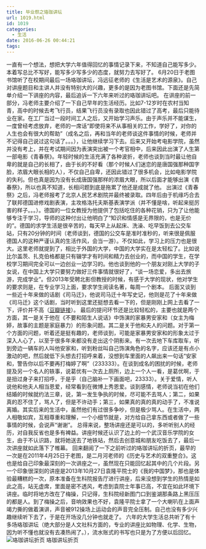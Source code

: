 ```yaml
---
title: 毕业祭之珞珈讲坛
url: 1019.html
id: 1019
categories:
  - 生活
date: 2016-06-26 00:44:21
tags:
---
```


一直有一个想法，想把大学六年值得回忆的事情记录下来，不知道自己能写多少。本着写总比不写好，能写多少写多少的态度，就努力去写好了。 6月20日于老图书馆听了在校期间最后一场珞珈讲坛，冯远征老师的《生活是艺术的源泉》。自己对讲座题目和主讲人并没有特别大的兴趣，更多的是因为老图书馆。下面还是先简单介绍一下讲座的内容，最后追诉一下六年来听过的珞珈讲坛吧。 在讲座的前一部分，冯老师主要介绍了一下自己早年的生活经历。比如7-12岁时在农村当知青，高中的时候去考飞行员，结果飞行员没有录取也因此错过了高考，最后只能待业在家。在工厂当过一段时间工人之后，又开始学习声乐。由于声乐并不能谋生，一度曾经考虑放弃，老师的一席话“即使将来不从事相关的工作，学好了，对你的人生也会有很大的帮助”（成名之后，再和当年的老师谈这件事情的时候，老师并不记得自己说过这句话了。。。），让他继续学习下去。后来又开始考电影学院，虽然并没有考上，并在考试期间因为表演突出被一个考官相中，后来因此出演了人生第一部电影《青春祭》。年轻时候的生活充满了各种波折，老师也谈到当时最让他自卑的就是自己的长相了，由于长的不好看（那个时候人们迷恋的是唐国强那种国字脸，浓眉大眼长相的人），不仅自己自卑，还因此错过了很多机会，比如电影学院的失利。但也真是因为没有长成唐国强那样的浓眉大眼，所以后面才能够出演《青春祭》，所以也真不知道，长相问题到底是拖累了他还是成就了他。 出演过《青春祭》之后，冯老师报考了北京人民艺术剧院并最终被录取。四年后由于机缘巧合去了联邦德国进修戏剧表演，主攻格洛托夫斯基表演学派（并不懂是啥，听起来挺厉害的样子。。。）。德国的一位女教授为他提供了包括吃住的各种花销，只为了让他能够专注于学习，导师的这种付出让他明白了“知识和情感是无界限的，也是无价的”。德国的求学生活是很辛苦的，每天早上从起床、洗澡、吃早饭到去公交车站，只有20分钟的时间（老师谈到，德国的公交车是准时准秒的，听来很是佩服德国人的这种严谨认真的生活作风，会当一游）。不仅如此，学习上的压力也是很大。这里老师就提到了，相比于外国的大学，中国的大学实在是太轻松了。比如说比尔盖茨、扎克伯格都是只有辍学才有时间和精力去创业的，而中国的学生，在学校学习期间完全可以一边创业一边学习的。他也谈到他的一个朋友对刚上大学的子女说，在中国上大学只要努力做好三件事情就很好了，“谈一场恋爱，多出去旅游，完成学业”。但2013年受聘北影但教授的时候，有感于大学的现状，他对学生的要求则是，在专业学习上面，要求学生阅读名著，每周一个剧本。 后面又谈到一些近十年来做的话剧《司马迁》，他说司马迁十年写史记，他则是花了十年来做《司马迁》这个话剧，当时听到这里还挺想去看一下的，但是刚刚上网上去看了一下，评价并不高（[豆瓣链接](https://www.douban.com/location/drama/26301834/)）。 最后的提问环节还是比较轻松的，主要也就是两个方面，其一是关于他在《不要和陌生人说话》中饰演的家暴男安家和（女主为梅婷，故事的主题是家庭暴力）的形象问题。其二是关于他和夫人的问题。对于第一个方面的问题，听着还是挺有趣的，老师谈到，可能是家暴男安家和的形象太过于深入人心了，以至于很多年来都没有走出这个阴影来。有一次去地下车库取车，听到旁边一辆车的人叫他安家和，听到粉丝叫自己饰演角色的名字，应该还是有点小激动的吧，然后就低下头想去打招呼来着，没想到车里面的人飙出来一句话“安家和，警告你以后不要再打梅婷了啊”（233333）。在谈到成名的困扰的时候，老师提及另一个名人的轶事，说葛优有一次去上厕所，边上一个人一看，是葛优啊，于是扭过身子来打招呼，于是乎（自己脑补一下画面吧，23333）。关于爱情，听人说他和他夫人相当恩爱，经常看到在微博上秀恩爱。谈到感情，老师说当初在他们结婚的时候就约法三章，说，第一发生争执的时候，尽可能不去骂人；第二，如果真的忍不住了，骂人了，但是不许动手；第三，如果真的真的真的动手了，不准说离婚。其实后来的生活中，虽然他们有过很多争吵，但是极少骂人。在生活中，两人相敬如宾，互相尊重和理解，一个小细节就是，对方给自己拿东西或者做了一些事情的时候，会说声“谢谢”。 总得来说，整场讲座还是可以的，多听听别人的经历，对自我反省也是多有裨益。讲座时候还认识了边上的一个武汉音乐学院的女生，由于不认识路，就将她送去了地铁站，然后去创意城和朋友吃饭去了，最后一次讲座就如此落下了帷幕。 回来翻阅了一下之前听过的珞珈讲坛的折页，最早的一次是在2011年4月25日于老图，是二月河老师的《历史与艺术的双重整合》。这也是给自己印象最深刻的一次讲座之一，虽然现在只能回忆起其中的几个片段。另一个印象很深刻的讲座是2013年10月27日袁隆平院士的《我的中国梦》，那也是体验最糟糕的一次，原本准备在生科院报告厅进行讲座，后来没想到学生的热情是如此之高，站无虚席，里面是密不透风，考虑到袁院士年事已高，不宜在如此环境下讲座。临时将地方改在了梅操，只记得，生科院经新图门口到鉴湖那条路上黑压压的都是人。到了梅操之后，音响效果也不好，袁隆平院士拿了一个大喇叭在上面声竭力撕的做着演讲，声音被912操场上运动会的声音完全压制。自己也没有多少兴趣继续听下去了，于是在开场没几分钟也就走了。 六年的大学生活总共听了有十多场珞珈讲坛（绝大部分是人文社科方面的，专业的讲座比如物理、化学、生物，因为听不懂也就没有去凑热闹了。），流水账式的书写也只是为了方便以后回忆。 ![珞珈讲坛折页](http://7xkqon.com1.z0.glb.clouddn.com/%E7%8F%9E%E7%8F%88%E8%AE%B2%E5%9D%9B.jpg) 珞珈讲坛折页